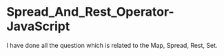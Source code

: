 # Spread_And_Rest_Operator-JavaScript
I have done all the question which is related to the Map, Spread, Rest, Set.

